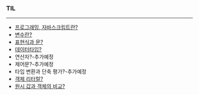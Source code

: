 ### TIL

---

- [프로그래밍, 자바스크립트란?](https://github.com/gyumk/TIL/blob/master/2020-04/0420-TIL.md)
- [변수란?](https://github.com/gyumk/TIL/blob/master/2020-04/0421-TIL.md#변수)
- [표현식과 문?](https://github.com/gyumk/TIL/blob/master/2020-04/0421-TIL.md#표현식과-문)
- [데이터타입?](https://github.com/gyumk/TIL/blob/master/2020-04/0423-TIL.md#데이터-타입의-종류)
- 연산자?-추가예정
- 제어문?-추가예정
- 타입 변환과 단축 평가?-추가예정
- [객체 리터럴?]()
- [원시 값과 객체의 비교?]()